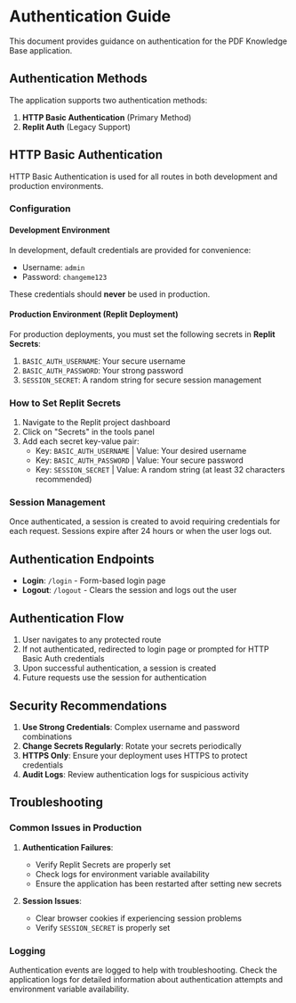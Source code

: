 # Authentication Guide

This document provides guidance on authentication for the PDF Knowledge Base application.

## Authentication Methods

The application supports two authentication methods:

1. **HTTP Basic Authentication** (Primary Method)
2. **Replit Auth** (Legacy Support)

## HTTP Basic Authentication

HTTP Basic Authentication is used for all routes in both development and production environments.

### Configuration

#### Development Environment

In development, default credentials are provided for convenience:
- Username: `admin`
- Password: `changeme123`

These credentials should **never** be used in production.

#### Production Environment (Replit Deployment)

For production deployments, you must set the following secrets in **Replit Secrets**:

1. `BASIC_AUTH_USERNAME`: Your secure username
2. `BASIC_AUTH_PASSWORD`: Your strong password
3. `SESSION_SECRET`: A random string for secure session management

### How to Set Replit Secrets

1. Navigate to the Replit project dashboard
2. Click on "Secrets" in the tools panel
3. Add each secret key-value pair:
   - Key: `BASIC_AUTH_USERNAME` | Value: Your desired username
   - Key: `BASIC_AUTH_PASSWORD` | Value: Your secure password
   - Key: `SESSION_SECRET` | Value: A random string (at least 32 characters recommended)

### Session Management

Once authenticated, a session is created to avoid requiring credentials for each request. Sessions expire after 24 hours or when the user logs out.

## Authentication Endpoints

- **Login**: `/login` - Form-based login page
- **Logout**: `/logout` - Clears the session and logs out the user

## Authentication Flow

1. User navigates to any protected route
2. If not authenticated, redirected to login page or prompted for HTTP Basic Auth credentials
3. Upon successful authentication, a session is created
4. Future requests use the session for authentication

## Security Recommendations

1. **Use Strong Credentials**: Complex username and password combinations
2. **Change Secrets Regularly**: Rotate your secrets periodically
3. **HTTPS Only**: Ensure your deployment uses HTTPS to protect credentials
4. **Audit Logs**: Review authentication logs for suspicious activity

## Troubleshooting

### Common Issues in Production

1. **Authentication Failures**:
   - Verify Replit Secrets are properly set
   - Check logs for environment variable availability
   - Ensure the application has been restarted after setting new secrets

2. **Session Issues**:
   - Clear browser cookies if experiencing session problems
   - Verify `SESSION_SECRET` is properly set

### Logging

Authentication events are logged to help with troubleshooting. Check the application logs for detailed information about authentication attempts and environment variable availability.
